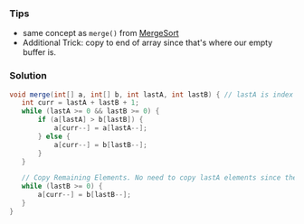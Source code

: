 ### Tips

- same concept as `merge()` from [MergeSort](https://github.com/RodneyShag/Interview_solutions/blob/master/Solutions/Merge%20Sort.md)
- Additional Trick: copy to end of array since that's where our empty buffer is.

### Solution

```java
void merge(int[] a, int[] b, int lastA, int lastB) { // lastA is index of last element in array. Same with lastB
   int curr = lastA + lastB + 1;
   while (lastA >= 0 && lastB >= 0) {
       if (a[lastA] > b[lastB]) {
           a[curr--] = a[lastA--];
       } else {
           a[curr--] = b[lastB--];
       }
   }

   // Copy Remaining Elements. No need to copy lastA elements since they're already in correct spot
   while (lastB >= 0) {
       a[curr--] = b[lastB--];
   }
}
```
